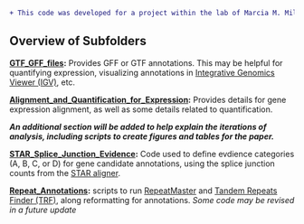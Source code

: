 ```diff
+ This code was developed for a project within the lab of Marcia M. Miller.
```

## Overview of Subfolders

**[GTF_GFF_files]():** Provides GFF or GTF annotations.  This may be helpful for quantifying expression, visualizing annotations in [Integrative Genomics Viewer (IGV)](https://software.broadinstitute.org/software/igv/), etc.

**[Alignment_and_Quantification_for_Expression]():** Provides details for gene expression alignment, as well as some details related to quantification.

***An additional section will be added to help explain the iterations of analysis, including scripts to create figures and tables for the paper.***

**[STAR_Splice_Junction_Evidence]():** Code used to define evdience categories (A, B, C, or D) for gene candidate annotations, using the splice junction counts from the [STAR aligner](https://github.com/alexdobin/STAR).

**[Repeat_Annotations]():** scripts to run [RepeatMaster](https://www.repeatmasker.org/) and [Tandem Repeats Finder (TRF)](https://tandem.bu.edu/trf/trf.html), along reformatting for annotations.  *Some code may be revised in a future update*

